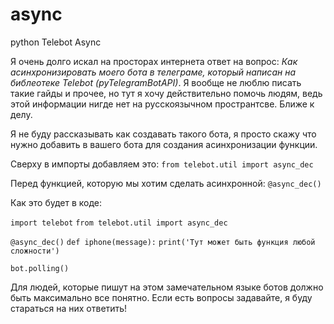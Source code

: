 # async
python Telebot Async

Я очень долго искал на просторах интернета ответ на вопрос: *Как асинхронизировать моего бота в телеграме, который написан на библеотеке Telebot (pyTelegramBotAPI)*. Я вообще не люблю писать такие гайды и прочее, но тут я хочу действительно помочь людям, ведь этой информации нигде нет на русскоязычном пространтсве. Ближе к делу.

Я не буду рассказывать как создавать такого бота, я просто скажу что нужно добавить в вашего бота для создания асинхронизации функции.

Сверху в импорты добавляем это:
`from telebot.util import async_dec`

Перед функцией, которую мы хотим сделать асинхронной:
`@async_dec()`

Как это будет в коде:

`import telebot`
`from telebot.util import async_dec`

`@async_dec()`
`def iphone(message):`
    `print('Тут может быть функция любой сложности')`
    
`bot.polling()`

Для людей, которые пишут на этом замечательном языке ботов должно быть максимально все понятно. Если есть вопросы задавайте, я буду стараться на них ответить!
